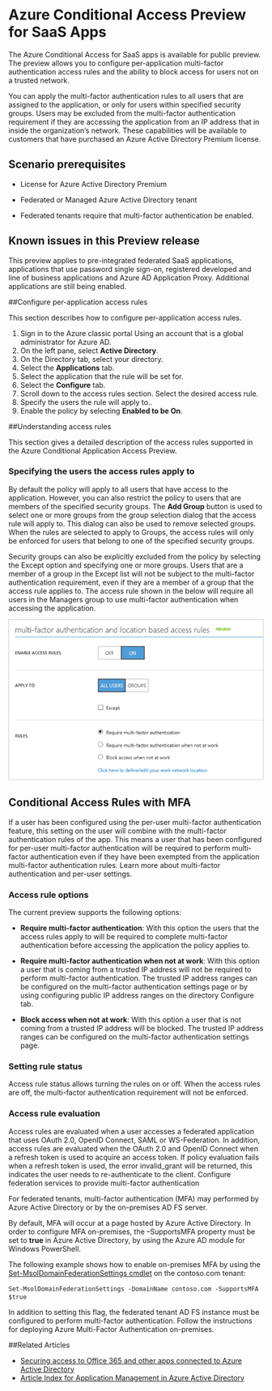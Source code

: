 <properties
	pageTitle="Azure Conditional Access Preview for SaaS Apps| Azure"
	description="Conditional access in Azure AD allows you to configure per-application multi-factor authentication access rules and the ability to block access for users not on a trusted network. "
	services="active-directory"
	documentationCenter=""
	authors="femila"
	manager="swadhwa"
	editor=""/>

<tags
	ms.service="active-directory"
	ms.date="06/15/2016"
	wacn.date=""/>

# Azure Conditional Access Preview for SaaS Apps

The Azure Conditional Access for SaaS apps is available for public preview. The preview allows you to configure per-application multi-factor authentication access rules and the ability to block access for users not on a trusted network. 

You can apply the multi-factor authentication rules to all users that are assigned to the application, or only for users within specified security groups. Users may be excluded from the multi-factor authentication requirement if they are accessing the application from an IP address that in inside the organization’s network.
These capabilities will be available to customers that have purchased an Azure Active Directory Premium license.

## Scenario prerequisites
* License for Azure Active Directory Premium

* Federated or Managed Azure Active Directory tenant

* Federated tenants require that multi-factor authentication be enabled.

## Known issues in this Preview release
This preview applies to pre-integrated federated SaaS applications, applications that use password single sign-on, registered developed and line of business applications and Azure AD Application Proxy. Additional applications are still being enabled.

##Configure per-application access rules

This section describes how to configure per-application access rules.

1. Sign in to the Azure classic portal Using an account that is a global administrator for Azure AD.
2. On the left pane, select **Active Directory**.
3. On the Directory tab, select your directory.
4. Select the **Applications** tab.
5. Select the application that the rule will be set for.
6. Select the **Configure** tab.
7. Scroll down to the access rules section. Select the desired access rule.
8. Specify the users the rule will apply to..
9. Enable the policy by selecting **Enabled to be On**.

##Understanding access rules

This section gives a detailed description of the access rules supported in the Azure Conditional Application Access Preview.
### Specifying the users the access rules apply to

By default the policy will apply to all users that have access to the application. However, you can also restrict the policy to users that are members of the specified security groups. The **Add Group** button is used to select one or more groups from the group selection dialog that the access rule will apply to. This dialog can also be used to remove selected groups. When the rules are selected to apply to Groups, the access rules will only be enforced for users that belong to one of the specified security groups.

Security groups can also be explicitly excluded from the policy by selecting the Except option and specifying one or more groups. Users that are a member of a group in the Except list will not be subject to the multi-factor authentication requirement, even if they are a member of a group that the access rule applies to.
The access rule shown in the below will require all users in the Managers group to use multi-factor authentication when accessing the application.

![Setting conditional access rules with MFA](./media/active-directory-conditional-access/conditionalaccess-saas-apps.png)

## Conditional Access Rules with MFA
If a user has been configured using the per-user multi-factor authentication feature, this setting on the user will combine with the multi-factor authentication rules of the app. This means a user that has been configured for per-user multi-factor authentication will be required to perform multi-factor authentication even if they have been exempted from the application multi-factor authentication rules. Learn more about multi-factor authentication and per-user settings.

### Access rule options
The current preview supports the following options:

* **Require multi-factor authentication**: With this option the users that the access rules apply to will be required to complete multi-factor authentication before accessing the application the policy applies to.

* **Require multi-factor authentication when not at work**: With this option a user that is coming from a trusted IP address will not be required to perform multi-factor authentication. The trusted IP address ranges can be configured on the multi-factor authentication settings page or by using configuring public IP address ranges on the directory Configure tab.

* **Block access when not at work**: With this option a user that is not coming from a trusted IP address will be blocked. The trusted IP address ranges can be configured on the multi-factor authentication settings page.

### Setting rule status
Access rule status allows turning the rules on or off. When the access rules are off, the multi-factor authentication requirement will not be enforced.

### Access rule evaluation

Access rules are evaluated when a user accesses a federated application that uses OAuth 2.0, OpenID Connect, SAML or WS-Federation. In addition, access rules are evaluated when the OAuth 2.0 and OpenID Connect when a refresh token is used to acquire an access token. If policy evaluation fails when a refresh token is used, the error invalid_grant will be returned, this indicates the user needs to re-authenticate to the client.
Configure federation services to provide multi-factor authentication

For federated tenants, multi-factor authentication (MFA) may performed by Azure Active Directory or by the on-premises AD FS server.

By default, MFA will occur at a page hosted by Azure Active Directory. In order to configure MFA on-premises, the –SupportsMFA property must be set to **true** in Azure Active Directory, by using the Azure AD module for Windows PowerShell.

The following example shows how to enable on-premises MFA by using the [Set-MsolDomainFederationSettings cmdlet](https://msdn.microsoft.com/library/azure/dn194088.aspx) on the contoso.com tenant:

    Set-MsolDomainFederationSettings -DomainName contoso.com -SupportsMFA $true

In addition to setting this flag, the federated tenant AD FS instance must be configured to perform multi-factor authentication. Follow the instructions for deploying Azure Multi-Factor Authentication on-premises.

##Related Articles

- [Securing access to Office 365 and other apps connected to Azure Active Directory](/documentation/articles/active-directory-conditional-access/)
- [Article Index for Application Management in Azure Active Directory](/documentation/articles/active-directory-apps-index/)
